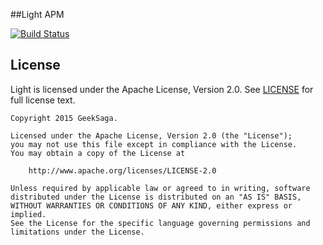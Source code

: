 ##Light APM

[![Build Status](https://travis-ci.org/geekflow/light.svg?branch=master)](https://travis-ci.org/geekflow/light)

## License
Light is licensed under the Apache License, Version 2.0.
See [LICENSE](LICENSE) for full license text.

```
Copyright 2015 GeekSaga.

Licensed under the Apache License, Version 2.0 (the "License");
you may not use this file except in compliance with the License.
You may obtain a copy of the License at

    http://www.apache.org/licenses/LICENSE-2.0

Unless required by applicable law or agreed to in writing, software
distributed under the License is distributed on an "AS IS" BASIS,
WITHOUT WARRANTIES OR CONDITIONS OF ANY KIND, either express or implied.
See the License for the specific language governing permissions and
limitations under the License.
```